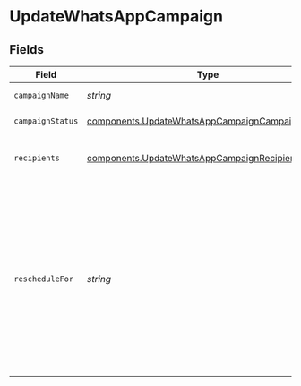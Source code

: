 # UpdateWhatsAppCampaign


## Fields

| Field                                                                                                                                                                                                                                                                                          | Type                                                                                                                                                                                                                                                                                           | Required                                                                                                                                                                                                                                                                                       | Description                                                                                                                                                                                                                                                                                    | Example                                                                                                                                                                                                                                                                                        |
| ---------------------------------------------------------------------------------------------------------------------------------------------------------------------------------------------------------------------------------------------------------------------------------------------- | ---------------------------------------------------------------------------------------------------------------------------------------------------------------------------------------------------------------------------------------------------------------------------------------------- | ---------------------------------------------------------------------------------------------------------------------------------------------------------------------------------------------------------------------------------------------------------------------------------------------- | ---------------------------------------------------------------------------------------------------------------------------------------------------------------------------------------------------------------------------------------------------------------------------------------------- | ---------------------------------------------------------------------------------------------------------------------------------------------------------------------------------------------------------------------------------------------------------------------------------------------- |
| `campaignName`                                                                                                                                                                                                                                                                                 | *string*                                                                                                                                                                                                                                                                                       | :heavy_minus_sign:                                                                                                                                                                                                                                                                             | Name of the campaign                                                                                                                                                                                                                                                                           | Test WhatsApp                                                                                                                                                                                                                                                                                  |
| `campaignStatus`                                                                                                                                                                                                                                                                               | [components.UpdateWhatsAppCampaignCampaignStatus](../../models/shared/updatewhatsappcampaigncampaignstatus.md)                                                                                                                                                                                 | :heavy_minus_sign:                                                                                                                                                                                                                                                                             | Status of the campaign                                                                                                                                                                                                                                                                         | scheduled                                                                                                                                                                                                                                                                                      |
| `recipients`                                                                                                                                                                                                                                                                                   | [components.UpdateWhatsAppCampaignRecipients](../../models/shared/updatewhatsappcampaignrecipients.md)                                                                                                                                                                                         | :heavy_minus_sign:                                                                                                                                                                                                                                                                             | Segment ids and List ids to include/exclude from campaign                                                                                                                                                                                                                                      |                                                                                                                                                                                                                                                                                                |
| `rescheduleFor`                                                                                                                                                                                                                                                                                | *string*                                                                                                                                                                                                                                                                                       | :heavy_minus_sign:                                                                                                                                                                                                                                                                             | Reschedule the sending UTC date-time (YYYY-MM-DDTHH:mm:ss.SSSZ) of campaign. **Prefer to pass your timezone in date-time format for accurate result.For example: **2017-06-01T12:30:00+02:00**<br/>Use this field to update the scheduledAt of any existing draft or scheduled WhatsApp campaign.<br/> | 2017-06-01T12:30:00+02:00                                                                                                                                                                                                                                                                      |